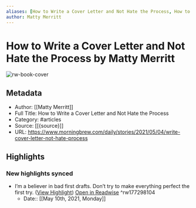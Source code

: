 ```yaml
---
aliases: [How to Write a Cover Letter and Not Hate the Process, How to Write a Cover Letter and Not Hate the Process]
author: Matty Merritt
---
```

# How to Write a Cover Letter and Not Hate the Process by Matty Merritt

![rw-book-cover](https://readwise-assets.s3.amazonaws.com/static/images/article3.5c705a01b476.png)

## Metadata
- Author: [[Matty Merritt]]
- Full Title: How to Write a Cover Letter and Not Hate the Process
- Category: #articles
- Source: [[{source}]]
- URL: https://www.morningbrew.com/daily/stories/2021/05/04/write-cover-letter-not-hate-process

## Highlights
### New highlights synced
- I’m a believer in bad first drafts. Don’t try to make everything perfect the first try. ([View Highlight](https://instapaper.com/read/1409517826/16332708)) [Open in Readwise](https://readwise.io/open/177298104) ^rw177298104
    - Date:: [[May 10th, 2021, Monday]]
